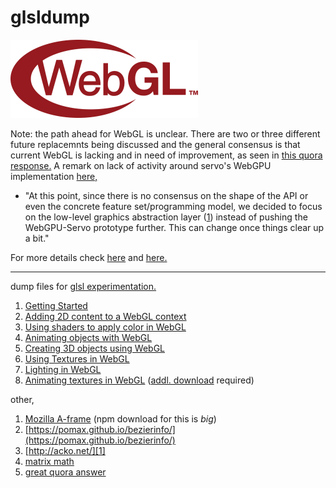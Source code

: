glsldump
========

![webgllogo][30]

Note: the path ahead for WebGL is unclear. There are two or three different future replacemnts being discussed and the general consensus is that current WebGL is lacking and in need of improvement, as seen in [this quora response.][31] A remark on lack of activity around servo's WebGPU implementation [here,](https://github.com/kvark/webgpu-servo)

 * "At this point, since there is no consensus on the shape of the API or even the concrete feature set/programming model, we decided to focus on the low-level graphics abstraction layer ([1][32]) instead of pushing the WebGPU-Servo prototype further. This can change once things clear up a bit."

For more details check [here][34] and [here.][36]

---

dump files for [glsl experimentation.][0]

 1. [Getting Started][4]
 2. [Adding 2D content to a WebGL context][5]
 3. [Using shaders to apply color in WebGL][6]
 4. [Animating objects with WebGL][7]
 5. [Creating 3D objects using WebGL][8]
 6. [Using Textures in WebGL][9]
 7. [Lighting in WebGL][10]
 8. [Animating textures in WebGL][11] ([addl. download][12] required)


other,

 1. [Mozilla A-frame][20] (npm download for this is _big_)
 2. [https://pomax.github.io/bezierinfo/](https://pomax.github.io/bezierinfo/)
 3. [http://acko.net/][1]
 4. [matrix math][2]
 5. [great quora answer](https://www.quora.com/What-are-shaders-in-WebGL)


[30]: https://github.com/iambumblehead/glsldump/raw/master/src/img/300px-WebGL_Logo.svg.png "gl-logo"
[31]: https://www.quora.com/Should-I-use-WebGL-to-learn-shader-programming "should I learn webgl?"
[32]: http://github.com/gfx-rs/gfx
[33]: http://kvark.github.io/web/gpu/2018/02/10/low-level-gpu-web.html
[34]: http://kvark.github.io/ "kvark"
[35]: https://lists.w3.org/Archives/Public/public-gpu/2017Sep/0015.html
[36]: https://lists.w3.org/Archives/Public/public-gpu/ "public-gpu"

[0]: https://developer.mozilla.org/en-US/docs/Web/API/WebGL_API/Tutorial/Getting_started_with_WebGL "webgl getting started"
[1]: http://acko.net/ "acko.net"
[2]: http://joshua.smcvt.edu/linalg.html/book.pdf
[4]: https://github.com/iambumblehead/glsldump/blob/master/src/glsldump_step1.js "step1"
[5]: https://github.com/iambumblehead/glsldump/blob/master/src/glsldump_step2.js "step2"
[6]: https://github.com/iambumblehead/glsldump/blob/master/src/glsldump_step3.js "step3"
[7]: https://github.com/iambumblehead/glsldump/blob/master/src/glsldump_step4.js "step4"
[8]: https://github.com/iambumblehead/glsldump/blob/master/src/glsldump_step5.js "step5"
[9]: https://github.com/iambumblehead/glsldump/blob/master/src/glsldump_step6.js "step6"
[10]: https://github.com/iambumblehead/glsldump/blob/master/src/glsldump_step7.js "step7"
[11]: https://github.com/iambumblehead/glsldump/blob/master/src/glsldump_step8.js "step8"
[12]: http://mdn.github.io/webgl-examples/tutorial/sample8/Firefox.ogv "Firefox.ogv"

[20]: https://aframe.io/ "mozilla a-frame"

<!--
https://github.com/codecruzer/webgl-shader-loader-js
https://github.com/MarkusSprunck/webgl-hello-world

https://bugs.chromium.org/p/chromium/issues/detail?id=180632
http://programmers.stackexchange.com/questions/289857/is-progressive-http-download-a-viable-alternative-to-hls-dash-rtmp-for-providing
https://en.wikipedia.org/wiki/Dynamic_Adaptive_Streaming_over_HTTP
-->
